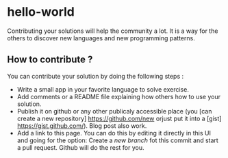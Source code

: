 # hello-world
Contributing your solutions will help the community a lot. It is a way for the others to discover new languages and new programming patterns.

## How to contribute ?
You can contribute your solution by doing the following steps :
- Write a small app in your favorite language to solve exercise.
- Add comments or a README file explaining how others how to use your solution.
- Publish  it on github or any other publicaly accessible place (you [can create a new repository] https://github.com/new orjust put it into a [gist] https://gist.github.com/). Blog post also work.
- Add a link to this page. You can do this by editing it directly in this UI and going for the option: Create a *new branch* fot this commit and start a pull request. Github will do the rest for you.  
